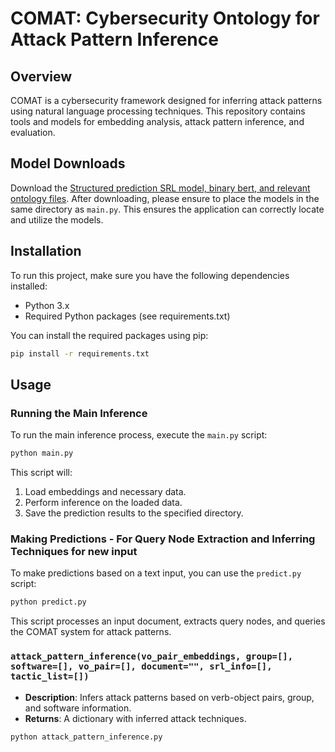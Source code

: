 
# COMAT: Cybersecurity Ontology for Attack Pattern Inference

## Overview
COMAT is a cybersecurity framework designed for inferring attack patterns using natural language processing techniques. This repository contains tools and models for embedding analysis, attack pattern inference, and evaluation.

## Model Downloads
Download the [Structured prediction SRL model, binary bert, and relevant ontology files](https://drive.google.com/drive/folders/10HotHLs_h_Oy4IJbbC_Ln26UG7NJuZrm?usp=drive_link).
After downloading, please ensure to place the models in the same directory as `main.py`.
This ensures the application can correctly locate and utilize the models.


## Installation
To run this project, make sure you have the following dependencies installed:
- Python 3.x
- Required Python packages (see requirements.txt)

You can install the required packages using pip:
```bash
pip install -r requirements.txt
```

## Usage
### Running the Main Inference
To run the main inference process, execute the `main.py` script:
```bash
python main.py
```

This script will:
1. Load embeddings and necessary data.
2. Perform inference on the loaded data.
3. Save the prediction results to the specified directory.

### Making Predictions - For Query Node Extraction and Inferring Techniques for new input
To make predictions based on a text input, you can use the `predict.py` script:
```bash
python predict.py
```

This script processes an input document, extracts query nodes, and queries the COMAT system for attack patterns.


### `attack_pattern_inference(vo_pair_embeddings, group=[], software=[], vo_pair=[], document="", srl_info=[], tactic_list=[])`
- **Description**: Infers attack patterns based on verb-object pairs, group, and software information.
- **Returns**: A dictionary with inferred attack techniques.
```bash
python attack_pattern_inference.py
```

